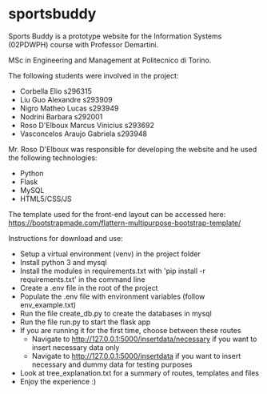 # sportsbuddy

Sports Buddy is a prototype website for the Information Systems (02PDWPH) course with Professor Demartini.

MSc in Engineering and Management at Politecnico di Torino.

The following students were involved in the project:
- Corbella Elio					s296315
- Liu Guo Alexandre				s293909
- Nigro Matheo Lucas			s293949
- Nodrini Barbara				s292001
- Roso D'Elboux Marcus Vinicius	s293692
- Vasconcelos Araujo Gabriela	s293948

Mr. Roso D'Elboux was responsible for developing the website and he used the following technologies:
- Python
- Flask
- MySQL
- HTML5/CSS/JS

The template used for the front-end layout can be accessed here:
https://bootstrapmade.com/flattern-multipurpose-bootstrap-template/

Instructions for download and use:
- Setup a virtual environment (venv) in the project folder
- Install python 3 and mysql
- Install the modules in requirements.txt with 'pip install -r requirements.txt' in the command line
- Create a .env file in the root of the project
- Populate the .env file with environment variables (follow env_example.txt)
- Run the file create_db.py to create the databases in mysql
- Run the file run.py to start the flask app
- If you are running it for the first time, choose between these routes
	- Navigate to http://127.0.0.1:5000/insertdata/necessary if you want to insert necessary data only
	- Navigate to http://127.0.0.1:5000/insertdata if you want to insert necessary and dummy data for testing purposes
- Look at tree_explanation.txt for a summary of routes, templates and files
- Enjoy the experience :)